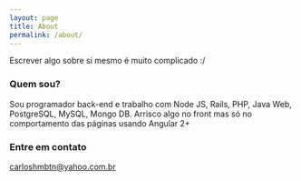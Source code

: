 ```yaml
---
layout: page
title: About
permalink: /about/
---
```


Escrever algo sobre si mesmo é muito complicado :/

### Quem sou?

Sou programador back-end e trabalho com Node JS, Rails, PHP, Java Web, PostgreSQL, MySQL, Mongo DB. Arrisco algo no front mas só no comportamento das páginas usando Angular 2+

### Entre em contato

[carloshmbtn@yahoo.com.br](mailto:carloshmbtn@yahoo.com.br)